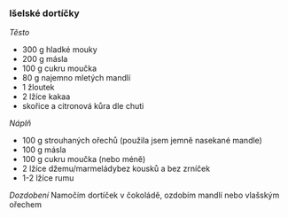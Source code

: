 ### Išelské dortíčky

*Těsto*
- 300 g hladké mouky
- 200 g másla
- 100 g cukru moučka
- 80 g najemno mletých mandlí
- 1 žloutek
- 2 lžíce kakaa
- skořice a citronová kůra dle chuti

*Náplň*
- 100 g strouhaných ořechů (použila jsem jemně nasekané mandle)
- 100 g másla
- 100 g cukru moučka (nebo méně)
- 2 lžíce džemu/marmeládybez kousků a bez zrníček
- 1-2 lžíce rumu

*Dozdobení*
Namočím dortíček v čokoládě, ozdobím mandlí nebo vlašským ořechem




